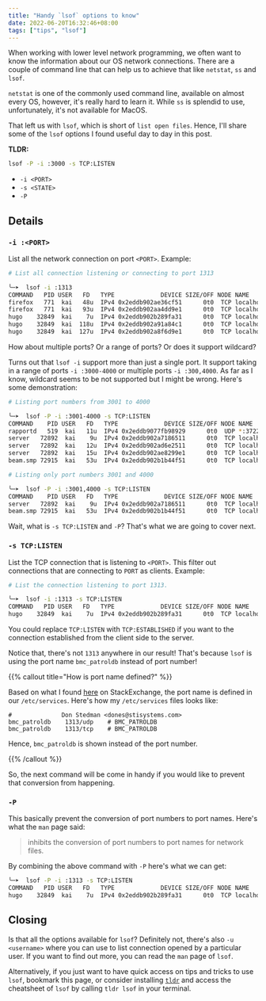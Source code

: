 ```yaml
---
title: "Handy `lsof` options to know"
date: 2022-06-20T16:32:46+08:00
tags: ["tips", "lsof"]
---
```


When working with lower level network programming, we often want to know the information
about our OS network connections. There are a couple of command line that can
help us to achieve that like `netstat`, `ss` and `lsof`.

`netstat` is one of the commonly used command line, available on almost
every OS, however, it's really hard to learn it. While `ss` is splendid to use,
unfortunately, it's not available for MacOS.


That left us with `lsof`, which is short of `list open files`.
Hence, I'll share some of the `lsof` options I found useful day to day in this
post.

**TLDR:**

```bash
lsof -P -i :3000 -s TCP:LISTEN
```

- `-i <PORT>`
- `-s <STATE>`
- `-P`

## Details

### `-i :<PORT>`

List all the network connection on port `<PORT>`. Example:

```bash
# List all connection listening or connecting to port 1313

╰─➤  lsof -i :1313
COMMAND   PID USER   FD   TYPE             DEVICE SIZE/OFF NODE NAME
firefox   771  kai   48u  IPv4 0x2eddb902ae36cf51      0t0  TCP localhost:64030->localhost:bmc_patroldb (ESTABLISHED)
firefox   771  kai   93u  IPv4 0x2eddb902aa4dd9e1      0t0  TCP localhost:64021->localhost:bmc_patroldb (ESTABLISHED)
hugo    32849  kai    7u  IPv4 0x2eddb902b289fa31      0t0  TCP localhost:bmc_patroldb (LISTEN)
hugo    32849  kai  118u  IPv4 0x2eddb902a91a84c1      0t0  TCP localhost:bmc_patroldb->localhost:64021 (ESTABLISHED)
hugo    32849  kai  127u  IPv4 0x2eddb902a8f6d9e1      0t0  TCP localhost:bmc_patroldb->localhost:64030 (ESTABLISHED)
```

How about multiple ports? Or a range of ports? Or does it support wildcard?

Turns out that `lsof -i` support more than just a single port. It support
taking in a range of ports `-i :3000-4000` or multiple ports `-i :300,4000`. As
far as I know, wildcard seems to be not supported but I might be wrong. Here's
some demonstration:

```bash
# Listing port numbers from 3001 to 4000

╰─➤  lsof -P -i :3001-4000 -s TCP:LISTEN
COMMAND    PID USER   FD   TYPE             DEVICE SIZE/OFF NODE NAME
rapportd   519  kai   11u  IPv4 0x2eddb9077fb98929      0t0  UDP *:3722
server   72892  kai    9u  IPv4 0x2eddb902a7186511      0t0  TCP localhost:3001 (LISTEN)
server   72892  kai   12u  IPv4 0x2eddb902ad6e2511      0t0  TCP localhost:3004 (LISTEN)
server   72892  kai   15u  IPv4 0x2eddb902ae8299e1      0t0  TCP localhost:3003 (LISTEN)
beam.smp 72915  kai   53u  IPv4 0x2eddb902b1b44f51      0t0  TCP localhost:4000 (LISTEN)

# Listing only port numbers 3001 and 4000

╰─➤  lsof -P -i :3001,4000 -s TCP:LISTEN
COMMAND    PID USER   FD   TYPE             DEVICE SIZE/OFF NODE NAME
server   72892  kai    9u  IPv4 0x2eddb902a7186511      0t0  TCP localhost:3001 (LISTEN)
beam.smp 72915  kai   53u  IPv4 0x2eddb902b1b44f51      0t0  TCP localhost:4000 (LISTEN)
```

Wait, what is `-s TCP:LISTEN` and `-P`? That's what we are going to cover next.


### `-s TCP:LISTEN`

List the TCP connection that is listening to `<PORT>`.
This filter out connections that are connecting to `PORT`
as clients. Example:

```bash
# List the connection listening to port 1313.

╰─➤  lsof -i :1313 -s TCP:LISTEN
COMMAND   PID USER   FD   TYPE             DEVICE SIZE/OFF NODE NAME
hugo    32849  kai    7u  IPv4 0x2eddb902b289fa31      0t0  TCP localhost:bmc_patroldb (LISTEN)
```

You could replace `TCP:LISTEN` with `TCP:ESTABLISHED` if you want to the
connection established from the client side to the server.

Notice that, there's not `1313` anywhere in our result! That's because `lsof`
is using the port name `bmc_patroldb` instead of port number!

{{% callout title="How is port name defined?" %}}

Based on what I found [here][0] on StackExchange, the port name is defined in our `/etc/services`. Here's how my `/etc/services` files looks like:

```
#			   Don Stedman <dones@stisystems.com>
bmc_patroldb    1313/udp    # BMC_PATROLDB
bmc_patroldb    1313/tcp    # BMC_PATROLDB
```

Hence, `bmc_patroldb` is shown instead of the port number.

{{% /callout %}}

So, the next command will be come in handy if you would like to prevent that
conversion from happening.

### `-P`

This basically prevent the conversion of port numbers to port names. Here's
what the `man` page said:

> inhibits the conversion of port numbers to port names for network files.

By combining the above command with `-P` here's what we can get:

```bash
╰─➤  lsof -P -i :1313 -s TCP:LISTEN
COMMAND   PID USER   FD   TYPE             DEVICE SIZE/OFF NODE NAME
hugo    32849  kai    7u  IPv4 0x2eddb902b289fa31      0t0  TCP localhost:1313 (LISTEN)
```

## Closing

Is that all the options available for `lsof`? Definitely not, there's also `-u
<username>` where you can use to list connection opened by a particular user.
If you want to find out more, you can read the `man` page of `lsof`.

Alternatively, if you just want to have quick access on tips and tricks to use
`lsof`, bookmark this page, or consider installing [`tldr`][1] and access the
cheatsheet of `lsof` by calling `tldr lsof` in your terminal.


[0]: https://unix.stackexchange.com/questions/611406/how-to-assign-a-friendly-name-to-a-port-number-in-linux
[1]: https://github.com/tldr-pages/tldr
